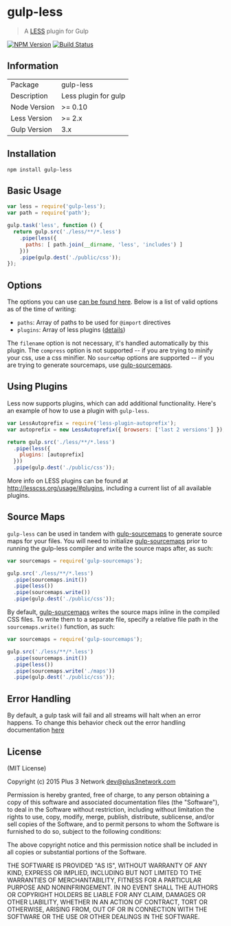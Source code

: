 # gulp-less


> A [LESS](http://lesscss.org/) plugin for Gulp

[![NPM Version](https://img.shields.io/npm/v/gulp-less.svg)](https://www.npmjs.com/package/gulp-less)
[![Build Status](https://img.shields.io/travis/plus3network/gulp-less.svg)](https://travis-ci.org/plus3network/gulp-less)

## Information

<table>
<tr>
<td>Package</td><td>gulp-less</td>
</tr>
<tr>
<td>Description</td>
<td>Less plugin for gulp</td>
</tr>
<tr>
<td>Node Version</td>
<td>>= 0.10</td>
</tr>
<tr>
<td>Less Version</td>
<td>>= 2.x</td>
</tr>
<tr>
<td>Gulp Version</td>
<td>3.x</td>
</tr>
</table>

## Installation

```
npm install gulp-less
```

## Basic Usage

```js
var less = require('gulp-less');
var path = require('path');

gulp.task('less', function () {
  return gulp.src('./less/**/*.less')
    .pipe(less({
      paths: [ path.join(__dirname, 'less', 'includes') ]
    }))
    .pipe(gulp.dest('./public/css'));
});
```

## Options

The options you can use [can be found here](http://lesscss.org/#using-less-configuration). Below is a list of valid options as of the time of writing:

- `paths`: Array of paths to be used for `@import` directives
- `plugins`: Array of less plugins ([details](#using-plugins))

The `filename` option is not necessary, it's handled automatically by this plugin. The `compress` option is not supported -- if you are trying to minify your css, use a css minifier. No `sourceMap` options are supported -- if you are trying to generate sourcemaps, use [gulp-sourcemaps](https://github.com/floridoo/gulp-sourcemaps).

## Using Plugins

Less now supports plugins, which can add additional functionality. Here's an example of how to use a plugin with `gulp-less`.

```js
var LessAutoprefix = require('less-plugin-autoprefix');
var autoprefix = new LessAutoprefix({ browsers: ['last 2 versions'] });

return gulp.src('./less/**/*.less')
  .pipe(less({
    plugins: [autoprefix]
  }))
  .pipe(gulp.dest('./public/css'));
```

More info on LESS plugins can be found at http://lesscss.org/usage/#plugins, including a current list of all available plugins.

## Source Maps

`gulp-less` can be used in tandem with [gulp-sourcemaps](https://github.com/floridoo/gulp-sourcemaps) to generate source maps for your files. You will need to initialize [gulp-sourcemaps](https://github.com/floridoo/gulp-sourcemaps) prior to running the gulp-less compiler and write the source maps after, as such:

```js
var sourcemaps = require('gulp-sourcemaps');

gulp.src('./less/**/*.less')
  .pipe(sourcemaps.init())
  .pipe(less())
  .pipe(sourcemaps.write())
  .pipe(gulp.dest('./public/css'));
```

By default, [gulp-sourcemaps](https://github.com/floridoo/gulp-sourcemaps) writes the source maps inline in the compiled CSS files. To write them to a separate file, specify a relative file path in the `sourcemaps.write()` function, as such:

```js
var sourcemaps = require('gulp-sourcemaps');

gulp.src('./less/**/*.less')
  .pipe(sourcemaps.init())
  .pipe(less())
  .pipe(sourcemaps.write('./maps'))
  .pipe(gulp.dest('./public/css'));
```

## Error Handling

By default, a gulp task will fail and all streams will halt when an error happens. To change this behavior check out the error handling documentation [here](https://github.com/gulpjs/gulp/blob/master/docs/recipes/combining-streams-to-handle-errors.md)

## License

(MIT License)

Copyright (c) 2015 Plus 3 Network dev@plus3network.com

Permission is hereby granted, free of charge, to any person obtaining a copy of this software and associated documentation files (the "Software"), to deal in the Software without restriction, including without limitation the rights to use, copy, modify, merge, publish, distribute, sublicense, and/or sell copies of the Software, and to permit persons to whom the Software is furnished to do so, subject to the following conditions:

The above copyright notice and this permission notice shall be included in all copies or substantial portions of the Software.

THE SOFTWARE IS PROVIDED "AS IS", WITHOUT WARRANTY OF ANY KIND, EXPRESS OR IMPLIED, INCLUDING BUT NOT LIMITED TO THE WARRANTIES OF MERCHANTABILITY, FITNESS FOR A PARTICULAR PURPOSE AND NONINFRINGEMENT. IN NO EVENT SHALL THE AUTHORS OR COPYRIGHT HOLDERS BE LIABLE FOR ANY CLAIM, DAMAGES OR OTHER LIABILITY, WHETHER IN AN ACTION OF CONTRACT, TORT OR OTHERWISE, ARISING FROM, OUT OF OR IN CONNECTION WITH THE SOFTWARE OR THE USE OR OTHER DEALINGS IN THE SOFTWARE.
